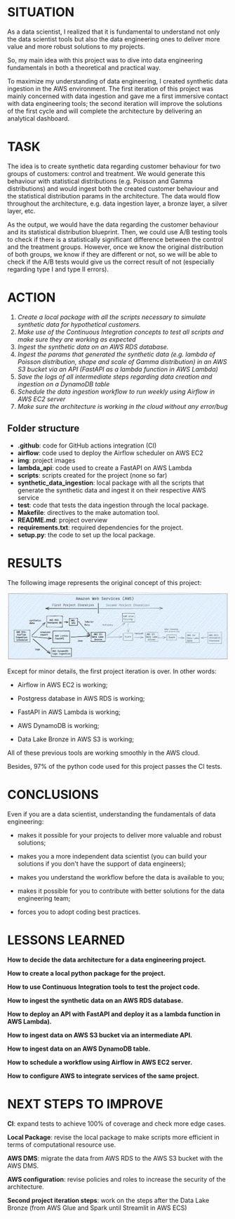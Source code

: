 # **SITUATION**

As a data scientist, I realized that it is fundamental to understand not only the data scientist tools but also the data engineering ones to deliver more value and more robust solutions to my projects. 

So, my main idea with this project was to dive into data engineering fundamentals in both a theoretical and practical way.

To maximize my understanding of data engineering, I created synthetic data ingestion in the AWS environment. The first iteration of this project was mainly concerned with data ingestion and gave me a first immersive contact with data engineering tools; the second iteration will improve the solutions of the first cycle and will complete the architecture by delivering an analytical dashboard.


# **TASK**

The idea is to create synthetic data regarding customer behaviour for two groups of customers: control and treatment. We would generate this behaviour with statistical distributions (e.g. Poisson and Gamma distributions) and would ingest both the created customer behaviour and the statistical distribution params in the architecture. The data would flow throughout the architecture, e.g. data ingestion layer, a bronze layer, a silver layer, etc.

As the output, we would have the data regarding the customer behaviour and its statistical distribution blueprint. Then, we could use A/B testing tools to check if there is a statistically significant difference between the control and the treatment groups. However, once we know the original distribution of both groups, we know if they are different or not, so we will be able to check if the A/B tests would give us the correct result of not (especially regarding type I and type II errors).


# **ACTION**

1. *Create a local package with all the scripts necessary to simulate synthetic data for hypothetical customers.*
2. *Make use of the Continuous Integration concepts to test all scripts and make sure they are working as expected*
3. *Ingest the synthetic data on an AWS RDS database.*
4. *Ingest the params that generated the synthetic data (e.g. lambda of Poisson distribution, shape and scale of Gamma distribution) in an AWS S3 bucket via an API (FastAPI as a lambda function in AWS Lambda)*
5. *Save the logs of all intermediate steps regarding data creation and ingestion on a DynamoDB table*
6. *Schedule the data ingestion workflow to run weekly using Airflow in AWS EC2 server*
7. *Make sure the architecture is working in the cloud without any error/bug*

## **Folder structure**

- **.github**: code for GitHub actions integration (CI)
- **airflow**: code used to deploy the Airflow scheduler on AWS EC2
- **img**: project images
- **lambda_api**: code used to create a FastAPI on AWS Lambda
- **scripts**: scripts created for the project (none so far)
- **synthetic_data_ingestion**: local package with all the scripts that generate the synthetic data and ingest it on their respective AWS service
- **test**: code that tests the data ingestion through the local package.
- **Makefile**: directives to the make automation tool.
- **README.md**: project overview 
- **requirements.txt**: required dependencies for the project.
- **setup.py**: the code to set up the local package.


# **RESULTS**

The following image represents the original concept of this project:

![data-architecture](img/data_architecture.png)

Except for minor details, the first project iteration is over. In other words:

- Airflow in AWS EC2 is working;

- Postgress database in AWS RDS is working;

- FastAPI in AWS Lambda is working;

- AWS DynamoDB is working;

- Data Lake Bronze in AWS S3 is working;

All of these previous tools are working smoothly in the AWS cloud. 

Besides, 97% of the python code used for this project passes the CI tests. 


# **CONCLUSIONS**

Even if you are a data scientist, understanding the fundamentals of data engineering:

- makes it possible for your projects to deliver more valuable and robust solutions;

- makes you a more independent data scientist (you can build your solutions if you don't have the support of data engineers);

- makes you understand the workflow before the data is available to you;

- makes it possible for you to contribute with better solutions for the data engineering team;

- forces you to adopt coding best practices.

# **LESSONS LEARNED**

**How to decide the data architecture for a data engineering project.**

**How to create a local python package for the project.**

**How to use Continuous Integration tools to test the project code.**

**How to ingest the synthetic data on an AWS RDS database.**

**How to deploy an API with FastAPI and deploy it as a lambda function in AWS Lambda).**

**How to ingest data on AWS S3 bucket via an intermediate API.**

**How to ingest data on an AWS DynamoDB table.**

**How to schedule a workflow using Airflow in AWS EC2 server.**

**How to configure AWS to integrate services of the same project.** 

# **NEXT STEPS TO IMPROVE**

**CI**: expand tests to achieve 100% of coverage and check more edge cases.

**Local Package**: revise the local package to make scripts more efficient in terms of computational resource use.

**AWS DMS**: migrate the data from AWS RDS to the AWS S3 bucket with the AWS DMS.

**AWS configuration**: revise policies and roles to increase the security of the architecture.

**Second project iteration steps**: work on the steps after the Data Lake Bronze (from AWS Glue and Spark until Streamlit in AWS ECS)